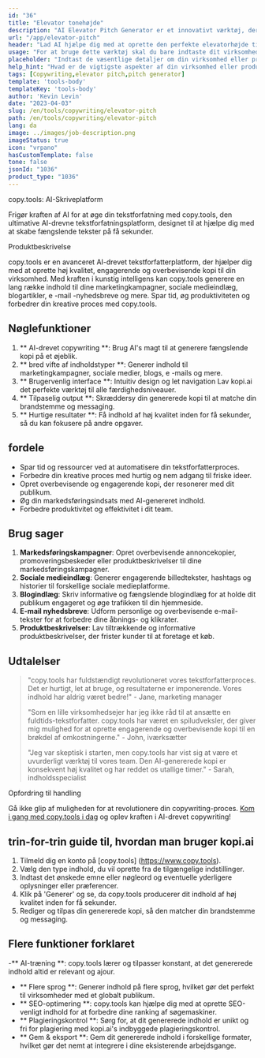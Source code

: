 ```yaml
---
id: "36"
title: "Elevator tonehøjde"
description: "AI Elevator Pitch Generator er et innovativt værktøj, der bruger kunstig intelligens til at skabe overbevisende og fængslende elevatorpladser til din virksomhed, produkt eller service.  Imponerer potentielle kunder eller investorer med en kortfattet og engagerende tonehøjde, der fremhæver de vigtigste aspekter af dit tilbud, hvilket får det til at skille sig ud fra konkurrencen."
url: "/app/elevator-pitch"
header: "Lad AI hjælpe dig med at oprette den perfekte elevatorhøjde til din virksomhed eller produkt."
usage: "For at bruge dette værktøj skal du bare indtaste dit virksomhedsnavn, nøglefunktioner og målgruppe.  Denne AI-generator vil derefter oprette en veludviklet, kortfattet og overbevisende elevatorbane, der fremhæver de unikke salgssteder for din virksomhed eller produkt."
placeholder: "Indtast de væsentlige detaljer om din virksomhed eller produkt, fx forretningsnavn, nøglefunktioner, målgruppe osv."
help_hint: "Hvad er de vigtigste aspekter af din virksomhed eller produkt, som du vil fokusere på?  Indtast nogle nøgleord relateret til disse aspekter, og vores AI vil skabe en engagerende elevatorhøjde baseret på dit input."
tags: [Copywriting,elevator pitch,pitch generator]
template: 'tools-body'
templateKey: 'tools-body'
author: 'Kevin Levin'
date: "2023-04-03"
slug: /en/tools/copywriting/elevator-pitch
path: /en/tools/copywriting/elevator-pitch
lang: da
image: ../images/job-description.png
imageStatus: true
icon: "vrpano"
hasCustomTemplate: false
tone: false
jsonId: "1036"
product_type: "1036"
---
```

copy.tools: AI-Skriveplatform

Frigør kraften af AI for at øge din tekstforfatning med copy.tools, den ultimative AI-drevne tekstforfatningsplatform, designet til at hjælpe dig med at skabe fængslende tekster på få sekunder.

Produktbeskrivelse

copy.tools er en avanceret AI-drevet tekstforfatterplatform, der hjælper dig med at oprette høj kvalitet, engagerende og overbevisende kopi til din virksomhed.  Med kraften i kunstig intelligens kan copy.tools generere en lang række indhold til dine marketingkampagner, sociale medieindlæg, blogartikler, e -mail -nyhedsbreve og mere.  Spar tid, øg produktiviteten og forbedrer din kreative proces med copy.tools.

## Nøglefunktioner

1. ** AI-drevet copywriting **: Brug AI's magt til at generere fængslende kopi på et øjeblik.
 2. ** bred vifte af indholdstyper **: Generer indhold til marketingkampagner, sociale medier, blogs, e -mails og mere.
 3. ** Brugervenlig interface **: Intuitiv design og let navigation Lav kopi.ai det perfekte værktøj til alle færdighedsniveauer.
 4. ** Tilpaselig output **: Skræddersy din genererede kopi til at matche din brandstemme og messaging.
 5. ** Hurtige resultater **: Få indhold af høj kvalitet inden for få sekunder, så du kan fokusere på andre opgaver.

## fordele

- Spar tid og ressourcer ved at automatisere din tekstforfatterproces.
 - Forbedre din kreative proces med hurtig og nem adgang til friske ideer.
 - Opret overbevisende og engagerende kopi, der resonerer med dit publikum.
 - Øg din markedsføringsindsats med AI-genereret indhold.
 - Forbedre produktivitet og effektivitet i dit team.

## Brug sager

1. **Markedsføringskampagner**: Opret overbevisende annoncekopier, promoveringsbeskeder eller produktbeskrivelser til dine markedsføringskampagner.
2. **Sociale medieindlæg**: Generer engagerende billedtekster, hashtags og historier til forskellige sociale medieplatforme.
3. **Blogindlæg**: Skriv informative og fængslende blogindlæg for at holde dit publikum engageret og øge trafikken til din hjemmeside.
4. **E-mail nyhedsbreve**: Udform personlige og overbevisende e-mail-tekster for at forbedre dine åbnings- og klikrater.
5. **Produktbeskrivelser**: Lav tiltrækkende og informative produktbeskrivelser, der frister kunder til at foretage et køb.

## Udtalelser

> "copy.tools har fuldstændigt revolutioneret vores tekstforfatterproces. Det er hurtigt, let at bruge, og resultaterne er imponerende. Vores indhold har aldrig været bedre!"  - Jane, marketing manager
 >
 > "Som en lille virksomhedsejer har jeg ikke råd til at ansætte en fuldtids-tekstforfatter. copy.tools har været en spiludveksler, der giver mig mulighed for at oprette engagerende og overbevisende kopi til en brøkdel af omkostningerne."  - John, iværksætter
 >
 > "Jeg var skeptisk i starten, men copy.tools har vist sig at være et uvurderligt værktøj til vores team. Den AI-genererede kopi er konsekvent høj kvalitet og har reddet os utallige timer."  - Sarah, indholdsspecialist

Opfordring til handling

Gå ikke glip af muligheden for at revolutionere din copywriting-proces. [Kom i gang med copy.tools i dag](https://www.copy.tools) og oplev kraften i AI-drevet copywriting!

## trin-for-trin guide til, hvordan man bruger kopi.ai

1. Tilmeld dig en konto på [copy.tools] (https://www.copy.tools).
 2. Vælg den type indhold, du vil oprette fra de tilgængelige indstillinger.
 3. Indtast det ønskede emne eller nøgleord og eventuelle yderligere oplysninger eller præferencer.
 4. Klik på 'Generer' og se, da copy.tools producerer dit indhold af høj kvalitet inden for få sekunder.
 5. Rediger og tilpas din genererede kopi, så den matcher din brandstemme og messaging.

## Flere funktioner forklaret

-** AI-træning **: copy.tools lærer og tilpasser konstant, at det genererede indhold altid er relevant og ajour.
 - ** Flere sprog **: Generer indhold på flere sprog, hvilket gør det perfekt til virksomheder med et globalt publikum.
 - ** SEO-optimering **: copy.tools kan hjælpe dig med at oprette SEO-venligt indhold for at forbedre dine ranking af søgemaskiner.
 - ** Plagieringskontrol **: Sørg for, at dit genererede indhold er unikt og fri for plagiering med kopi.ai's indbyggede plagieringskontrol.
 - ** Gem & eksport **: Gem dit genererede indhold i forskellige formater, hvilket gør det nemt at integrere i dine eksisterende arbejdsgange.
